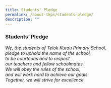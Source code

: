 ```yaml
---
title: Students' Pledge
permalink: /about-tkps/students-pledge/
description: ""
---
```

### **Students’ Pledge**

*We, the students of Telok Kurau Primary School,<br>
pledge to uphold the name of the school,<br>
to be courteous and to respect<br>
our teachers and fellow schoolmates.<br>
We will obey the rules of the school,<br>
and will work hard to achieve our goals.<br>
Together, we will strive for excellence.*